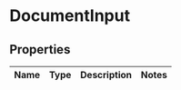 # DocumentInput

## Properties
Name | Type | Description | Notes
------------ | ------------- | ------------- | -------------
